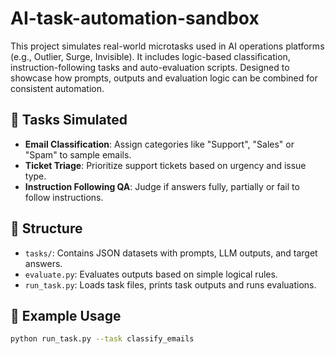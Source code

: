 # AI-task-automation-sandbox

This project simulates real-world microtasks used in AI operations platforms (e.g., Outlier, Surge, Invisible). It includes logic-based classification, instruction-following tasks and auto-evaluation scripts. Designed to showcase how prompts, outputs and evaluation logic can be combined for consistent automation.

## 🧠 Tasks Simulated

- **Email Classification**: Assign categories like "Support", "Sales" or "Spam" to sample emails.
- **Ticket Triage**: Prioritize support tickets based on urgency and issue type.
- **Instruction Following QA**: Judge if answers fully, partially or fail to follow instructions.

## 📂 Structure

- `tasks/`: Contains JSON datasets with prompts, LLM outputs, and target answers.
- `evaluate.py`: Evaluates outputs based on simple logical rules.
- `run_task.py`: Loads task files, prints task outputs and runs evaluations.

## 🔧 Example Usage

```bash
python run_task.py --task classify_emails
